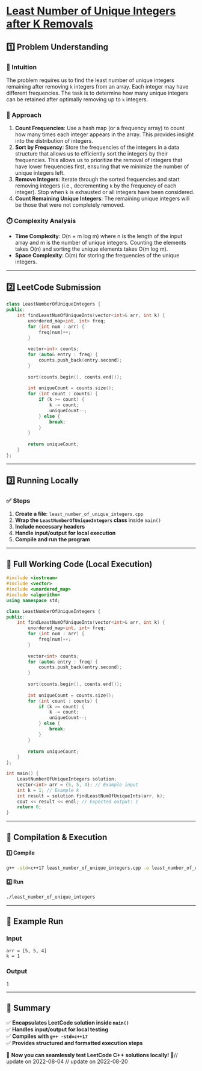 # **[Least Number of Unique Integers after K Removals](https://leetcode.com/problems/least-number-of-unique-integers-after-k-removals/description/)**  

## **1️⃣ Problem Understanding**  
### **📌 Intuition**  
The problem requires us to find the least number of unique integers remaining after removing `k` integers from an array. Each integer may have different frequencies. The task is to determine how many unique integers can be retained after optimally removing up to `k` integers. 

### **🚀 Approach**  
1. **Count Frequencies**: Use a hash map (or a frequency array) to count how many times each integer appears in the array. This provides insight into the distribution of integers.
2. **Sort by Frequency**: Store the frequencies of the integers in a data structure that allows us to efficiently sort the integers by their frequencies. This allows us to prioritize the removal of integers that have lower frequencies first, ensuring that we minimize the number of unique integers left.
3. **Remove Integers**: Iterate through the sorted frequencies and start removing integers (i.e., decrementing `k` by the frequency of each integer). Stop when `k` is exhausted or all integers have been considered.
4. **Count Remaining Unique Integers**: The remaining unique integers will be those that were not completely removed.

### **⏱️ Complexity Analysis**  
- **Time Complexity**: O(n + m log m) where n is the length of the input array and m is the number of unique integers. Counting the elements takes O(n) and sorting the unique elements takes O(m log m).
- **Space Complexity**: O(m) for storing the frequencies of the unique integers.

---  

## **2️⃣ LeetCode Submission**  
```cpp
class LeastNumberOfUniqueIntegers {
public:
    int findLeastNumOfUniqueInts(vector<int>& arr, int k) {
        unordered_map<int, int> freq;
        for (int num : arr) {
            freq[num]++;
        }
        
        vector<int> counts;
        for (auto& entry : freq) {
            counts.push_back(entry.second);
        }
        
        sort(counts.begin(), counts.end());
        
        int uniqueCount = counts.size();
        for (int count : counts) {
            if (k >= count) {
                k -= count;
                uniqueCount--;
            } else {
                break;
            }
        }
        
        return uniqueCount;
    }
};  
```  

---  

## **3️⃣ Running Locally**  
### **✅ Steps**  
1. **Create a file**: `least_number_of_unique_integers.cpp`  
2. **Wrap the `LeastNumberOfUniqueIntegers` class** inside `main()`  
3. **Include necessary headers**  
4. **Handle input/output for local execution**  
5. **Compile and run the program**  

---  

## **📝 Full Working Code (Local Execution)**  
```cpp
#include <iostream>
#include <vector>
#include <unordered_map>
#include <algorithm>
using namespace std;

class LeastNumberOfUniqueIntegers {
public:
    int findLeastNumOfUniqueInts(vector<int>& arr, int k) {
        unordered_map<int, int> freq;
        for (int num : arr) {
            freq[num]++;
        }
        
        vector<int> counts;
        for (auto& entry : freq) {
            counts.push_back(entry.second);
        }
        
        sort(counts.begin(), counts.end());
        
        int uniqueCount = counts.size();
        for (int count : counts) {
            if (k >= count) {
                k -= count;
                uniqueCount--;
            } else {
                break;
            }
        }
        
        return uniqueCount;
    }
};

int main() {
    LeastNumberOfUniqueIntegers solution;
    vector<int> arr = {5, 5, 4}; // Example input
    int k = 1; // Example k
    int result = solution.findLeastNumOfUniqueInts(arr, k);
    cout << result << endl; // Expected output: 1
    return 0;
}
```  

---  

## **🔧 Compilation & Execution**  
#### **1️⃣ Compile**  
```bash
g++ -std=c++17 least_number_of_unique_integers.cpp -o least_number_of_unique_integers
```  

#### **2️⃣ Run**  
```bash
./least_number_of_unique_integers
```  

---  

## **🎯 Example Run**  
### **Input**  
```
arr = [5, 5, 4]
k = 1
```  
### **Output**  
```
1
```  

---  

## **📌 Summary**  
✅ **Encapsulates LeetCode solution inside `main()`**  
✅ **Handles input/output for local testing**  
✅ **Compiles with `g++ -std=c++17`**  
✅ **Provides structured and formatted execution steps**  

🚀 **Now you can seamlessly test LeetCode C++ solutions locally!** 🚀// update on 2022-08-04
// update on 2022-08-20
